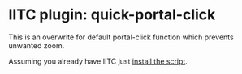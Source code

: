 # IITC plugin: quick-portal-click

This is an overwrite for default portal-click function which prevents unwanted zoom.

Assuming you already have IITC just [install the script](https://github.com/Eccenux/iitc-plugin-quick-portal-click/raw/master/quick-portal-click.user.js).

